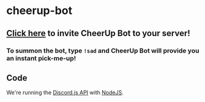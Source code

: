 # cheerup-bot

## [Click here](https://discord.com/api/oauth2/authorize?client_id=937843231243239445&permissions=274877925376&scope=bot) to invite CheerUp Bot to your server!

### To summon the bot, type `!sad` and CheerUp Bot will provide you an instant pick-me-up!

## Code

We're running the [Discord.js API](https://discord.js.org/#/) with [NodeJS](https://nodejs.org/en/).
